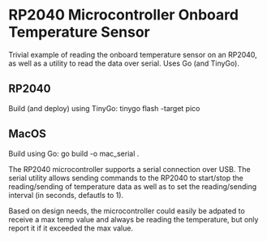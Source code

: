 # RP2040 Microcontroller Onboard Temperature Sensor
Trivial example of reading the onboard temperature sensor on an RP2040, as well as a utility to read the data over serial. Uses Go (and TinyGo).

## RP2040
Build (and deploy) using TinyGo: tinygo flash -target pico

## MacOS
Build using Go: go build -o mac_serial .

The RP2040 microcontroller supports a serial connection over USB. The serial utility allows sending commands to the RP2040 to start/stop the reading/sending of temperature data as well as to set the reading/sending interval (in seconds, defautls to 1).

Based on design needs, the microcontroller could easily be adpated to receive a max temp value and always be reading the temperature, but only report it if it exceeded the max value.
